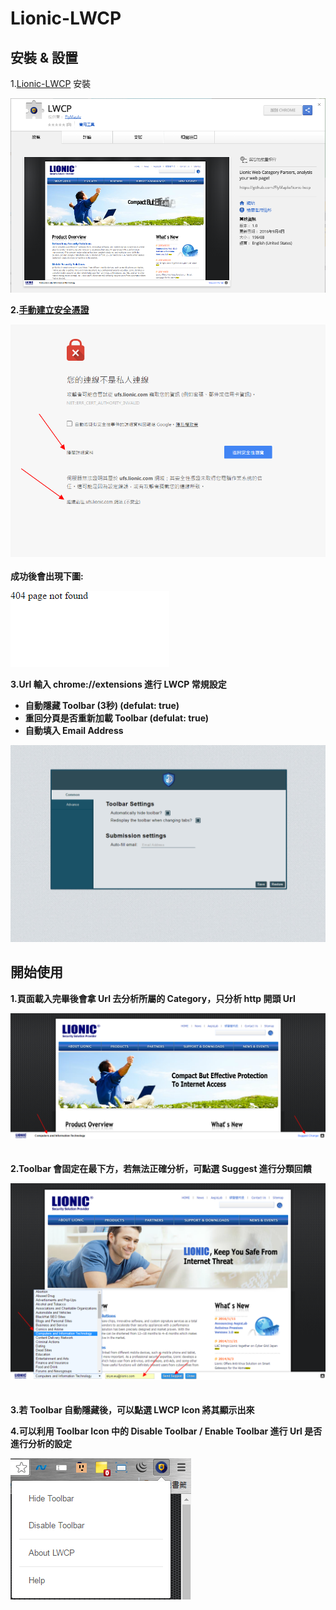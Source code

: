 # Lionic-LWCP


## 安裝 & 設置
1.[Lionic-LWCP](https://chrome.google.com/webstore/detail/lwcp/jaceioamekicnglldcbpmhdoofacmpcg?hl=zh-TW) 安裝 

![chrome-extension](https://raw.githubusercontent.com/FlyMaple/lionic-lwcp/master/public/images/chrome-extension.png)

<b>2.[手動建立安全憑證](https://ufs.lionic.com:8084/)<b>

![Auth](https://raw.githubusercontent.com/FlyMaple/lionic-lwcp/master/public/images/auth.png)
<br><br>
<b>成功後會出現下圖: </b>

![Auth](https://raw.githubusercontent.com/FlyMaple/lionic-lwcp/master/public/images/404.png)

3.Url 輸入 chrome://extensions 進行 LWCP 常規設定
  * 自動隱藏 Toolbar (3秒) (defulat: true)
  * 重回分頁是否重新加載 Toolbar (defulat: true)
  * 自動填入 Email Address
  
  ![options](https://raw.githubusercontent.com/FlyMaple/lionic-lwcp/master/public/images/options.png)
  
## 開始使用
1.頁面載入完畢後會拿 Url 去分析所屬的 Category，只分析 http 開頭 Url

![readonly](https://raw.githubusercontent.com/FlyMaple/lionic-lwcp/master/public/images/readonly.png)  
<br><br>
2.Toolbar 會固定在最下方，若無法正確分析，可點選 Suggest 進行分類回饋

![suggest](https://raw.githubusercontent.com/FlyMaple/lionic-lwcp/master/public/images/suggest.png)  
<br><br>
3.若 Toolbar 自動隱藏後，可以點選 LWCP Icon 將其顯示出來

4.可以利用 Toolbar Icon 中的 Disable Toolbar / Enable Toolbar 進行 Url 是否進行分析的設定

![bowser_icon](https://raw.githubusercontent.com/FlyMaple/lionic-lwcp/master/public/images/bowser_icon.png)  







